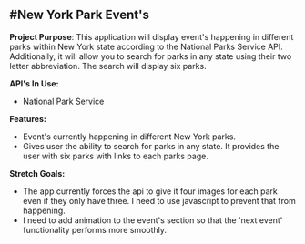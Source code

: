 #New York Park Event's
--------------------------------------
**Project Purpose**: This application will display event's happening in different parks within New York state according to the National Parks Service API. Additionally, it will allow you to search for parks in any state using their two letter abbreviation. The search will display six parks.

**API's In Use:** 

* National Park Service


**Features:**

* Event's currently happening in different New York parks.
* Gives user the ability to search for parks in any state. It provides the user with six parks with links to each parks page.

**Stretch Goals:**

* The app currently forces the api to give it four images for each park even if they only have three. I need to use javascript to prevent that from happening.
* I need to add animation to the event's section so that the 'next event' functionality performs more smoothly.
